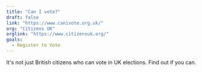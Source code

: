 ```yaml
---
title: "Can I vote?"
draft: false
link: "https://www.canivote.org.uk/"
org: "Citizens UK"
orglink: "https://www.citizensuk.org/"
goals:
  - Register to Vote
---
```


It's not just British citizens who can vote in UK elections. Find out if you can.

<!--more-->

